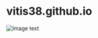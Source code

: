 # vitis38.github.io
![Image text](https://raw.github.com/vitis38/repositpry/master/yourprojectName/img-folder/p.jpg)
